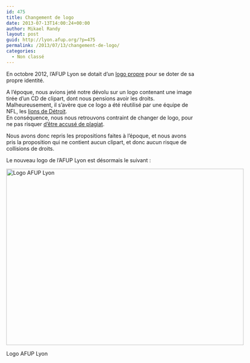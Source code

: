 ```yaml
---
id: 475
title: Changement de logo
date: 2013-07-13T14:00:24+00:00
author: Mikael Randy
layout: post
guid: http://lyon.afup.org/?p=475
permalink: /2013/07/13/changement-de-logo/
categories:
  - Non classé
---
```

En octobre 2012, l&rsquo;AFUP Lyon se dotait d&rsquo;un <a href="http://lyon.afup.org/2012/10/31/lafup-lyon-a-son-logo/" title="L’AFUP Lyon a son logo !" target="_blank">logo propre</a> pour se doter de sa propre identité.

A l&rsquo;époque, nous avions jeté notre dévolu sur un logo contenant une image tirée d&rsquo;un CD de clipart, dont nous pensions avoir les droits.  
Malheureusement, il s&rsquo;avère que ce logo a été réutilisé par une équipe de NFL, les <a href="http://www.detroitlions.com/" target="_blank">lions de Détroit</a>.  
En conséquence, nous nous retrouvons contraint de changer de logo, pour ne pas risquer <a href="http://lyon.afup.org/2012/10/31/lafup-lyon-a-son-logo/#comment-2747" target="_blank">d&rsquo;être accusé de plagiat</a>.

Nous avons donc repris les propositions faites à l&rsquo;époque, et nous avons pris la proposition qui ne contient aucun clipart, et donc aucun risque de collisions de droits.

Le nouveau logo de l&rsquo;AFUP Lyon est désormais le suivant :  


<div id="attachment_476" style="width: 640px" class="wp-caption aligncenter">
  <a href="http://lyon.afup.org/files/2013/07/Logo2013.jpg"><img src="http://lyon.afup.org/files/2013/07/Logo2013.jpg" alt="Logo AFUP Lyon" width="630" height="468" class="size-full wp-image-476" srcset="https://lyon.afup.org/files/2013/07/Logo2013.jpg 630w, https://lyon.afup.org/files/2013/07/Logo2013-300x222.jpg 300w, https://lyon.afup.org/files/2013/07/Logo2013-403x300.jpg 403w" sizes="(max-width: 630px) 100vw, 630px" /></a>
  
  <p class="wp-caption-text">
    Logo AFUP Lyon
  </p>
</div>